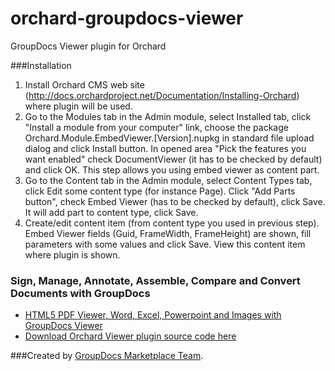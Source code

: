 orchard-groupdocs-viewer
========================

GroupDocs Viewer plugin for Orchard


###Installation
 1. Install Orchard CMS web site (http://docs.orchardproject.net/Documentation/Installing-Orchard) where plugin will be used.
 2. Go to the Modules tab in the Admin module, select Installed tab, click "Install a module from your computer" link, choose the package Orchard.Module.EmbedViewer.[Version].nupkg in standard file upload dialog and click Install button. In opened area "Pick the features you want enabled" check DocumentViewer (it has to be checked by default) and click OK. This step allows you using embed viewer as content part.
 3. Go to the Content tab in the Admin module, select Content Types tab, click Edit some content type (for instance Page). Click "Add Parts button", check Embed Viewer (has to be checked by default), click Save. It will add part to content type, click Save.
 4. Create/edit content item (from content type you used in previous step). Embed Viewer fields (Guid, FrameWidth, FrameHeight) are shown, fill parameters with some values and click Save. View this content item where plugin is shown.
  
### Sign, Manage, Annotate, Assemble, Compare and Convert Documents with GroupDocs
* [HTML5 PDF Viewer, Word, Excel, Powerpoint and Images with GroupDocs Viewer](http://groupdocs.com/apps/Viewer)
* [Download Orchard Viewer plugin source code here](https://github.com/groupdocs/orchard-groupdocs-viewer-source)


###Created by [GroupDocs Marketplace Team](http://groupdocs.com/marketplace/).
